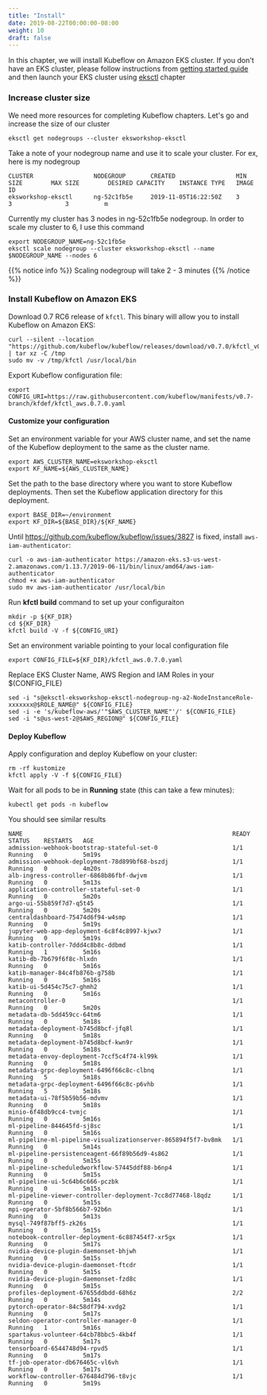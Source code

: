 ```yaml
---
title: "Install"
date: 2019-08-22T00:00:00-08:00
weight: 10
draft: false
---
```


In this chapter, we will install Kubeflow on Amazon EKS cluster. If you don't have an EKS cluster, please follow instructions from [getting started guide](/prerequisites) and then launch your EKS cluster using [eksctl](/eksctl) chapter

### Increase cluster size

We need more resources for completing Kubeflow chapters. Let's go and increase the size of our cluster

```
eksctl get nodegroups --cluster eksworkshop-eksctl
```
Take a note of your nodegroup name and use it to scale your cluster. For ex, here is my nodegroup
```
CLUSTER                 NODEGROUP       CREATED                 MIN SIZE        MAX SIZE        DESIRED CAPACITY    INSTANCE TYPE   IMAGE ID
eksworkshop-eksctl      ng-52c1fb5e     2019-11-05T16:22:50Z    3               3               3          m
```
Currently my cluster has 3 nodes in ng-52c1fb5e nodegroup. In order to scale my cluster to 6, I use this command
```
export NODEGROUP_NAME=ng-52c1fb5e
eksctl scale nodegroup --cluster eksworkshop-eksctl --name $NODEGROUP_NAME --nodes 6
```
{{% notice info %}}
Scaling nodegroup will take 2 - 3 minutes
{{% /notice %}}

### Install Kubeflow on Amazon EKS

Download 0.7 RC6 release of `kfctl`. This binary will allow you to install Kubeflow on Amazon EKS:

```
curl --silent --location "https://github.com/kubeflow/kubeflow/releases/download/v0.7.0/kfctl_v0.7.0_linux.tar.gz" | tar xz -C /tmp
sudo mv -v /tmp/kfctl /usr/local/bin
```

Export Kubeflow configuration file:

```
export CONFIG_URI=https://raw.githubusercontent.com/kubeflow/manifests/v0.7-branch/kfdef/kfctl_aws.0.7.0.yaml
```
#### Customize your configuration

Set an environment variable for your AWS cluster name, and set the name of the Kubeflow deployment to the same as the cluster name.

```
export AWS_CLUSTER_NAME=eksworkshop-eksctl
export KF_NAME=${AWS_CLUSTER_NAME}
```
Set the path to the base directory where you want to store Kubeflow deployments. Then set the Kubeflow application directory for this deployment.

```
export BASE_DIR=~/environment
export KF_DIR=${BASE_DIR}/${KF_NAME}
```
Until https://github.com/kubeflow/kubeflow/issues/3827 is fixed, install `aws-iam-authenticator`:

```
curl -o aws-iam-authenticator https://amazon-eks.s3-us-west-2.amazonaws.com/1.13.7/2019-06-11/bin/linux/amd64/aws-iam-authenticator
chmod +x aws-iam-authenticator
sudo mv aws-iam-authenticator /usr/local/bin
```

Run **kfctl build** command to set up your configuraiton

```
mkdir -p ${KF_DIR}
cd ${KF_DIR}
kfctl build -V -f ${CONFIG_URI}
```
Set an environment variable pointing to your local configuration file

```
export CONFIG_FILE=${KF_DIR}/kfctl_aws.0.7.0.yaml
```

Replace EKS Cluster Name, AWS Region and IAM Roles in your $(CONFIG_FILE)

```
sed -i "s@eksctl-eksworkshop-eksctl-nodegroup-ng-a2-NodeInstanceRole-xxxxxxx@$ROLE_NAME@" ${CONFIG_FILE}
sed -i -e 's/kubeflow-aws/'"$AWS_CLUSTER_NAME"'/' ${CONFIG_FILE}
sed -i "s@us-west-2@$AWS_REGION@" ${CONFIG_FILE}
```
#### Deploy Kubeflow

Apply configuration and deploy Kubeflow on your cluster:

```
rm -rf kustomize
kfctl apply -V -f ${CONFIG_FILE}
```

Wait for all pods to be in **Running** state (this can take a few minutes):

```
kubectl get pods -n kubeflow
```

You should see similar results

```
NAME                                                           READY   STATUS    RESTARTS   AGE
admission-webhook-bootstrap-stateful-set-0                     1/1     Running   0          5m19s
admission-webhook-deployment-78d899bf68-bszdj                  1/1     Running   0          4m20s
alb-ingress-controller-6868b86fbf-dwjvm                        1/1     Running   0          5m13s
application-controller-stateful-set-0                          1/1     Running   0          5m20s
argo-ui-55b859f7d7-q5t45                                       1/1     Running   0          5m20s
centraldashboard-75474d6f94-w4smp                              1/1     Running   0          5m19s
jupyter-web-app-deployment-6c8f4c8997-kjwx7                    1/1     Running   0          5m19s
katib-controller-7ddd4c8b8c-ddbmd                              1/1     Running   1          5m16s
katib-db-7b679f6f8c-hlxdn                                      1/1     Running   0          5m16s
katib-manager-84c4fb876b-g758b                                 1/1     Running   0          5m16s
katib-ui-5d454c75c7-ghmh2                                      1/1     Running   0          5m16s
metacontroller-0                                               1/1     Running   0          5m20s
metadata-db-5dd459cc-64tm6                                     1/1     Running   0          5m18s
metadata-deployment-b745d8bcf-jfq8l                            1/1     Running   0          5m18s
metadata-deployment-b745d8bcf-kwn9r                            1/1     Running   0          5m18s
metadata-envoy-deployment-7ccf5c4f74-kl99k                     1/1     Running   0          5m18s
metadata-grpc-deployment-6496f66c8c-clbnq                      1/1     Running   5          5m18s
metadata-grpc-deployment-6496f66c8c-p6vhb                      1/1     Running   5          5m18s
metadata-ui-78f5b59b56-mdvmv                                   1/1     Running   0          5m18s
minio-6f48db9cc4-tvmjc                                         1/1     Running   0          5m16s
ml-pipeline-844645fd-sj8sc                                     1/1     Running   0          5m16s
ml-pipeline-ml-pipeline-visualizationserver-865894f5f7-bv8mk   1/1     Running   0          5m14s
ml-pipeline-persistenceagent-66f89b56d9-4s862                  1/1     Running   0          5m15s
ml-pipeline-scheduledworkflow-57445ddf88-b6np4                 1/1     Running   0          5m15s
ml-pipeline-ui-5c64b6c666-pczbk                                1/1     Running   0          5m15s
ml-pipeline-viewer-controller-deployment-7cc8d77468-l8qdz      1/1     Running   0          5m15s
mpi-operator-5bf8b566b7-92b6n                                  1/1     Running   0          5m13s
mysql-749f87bff5-zk26s                                         1/1     Running   0          5m15s
notebook-controller-deployment-6c887454f7-xr5gx                1/1     Running   0          5m17s
nvidia-device-plugin-daemonset-bhjwh                           1/1     Running   0          5m15s
nvidia-device-plugin-daemonset-ftcdr                           1/1     Running   0          5m15s
nvidia-device-plugin-daemonset-fzd8c                           1/1     Running   0          5m15s
profiles-deployment-67655ddbdd-68h6z                           2/2     Running   0          5m14s
pytorch-operator-84c58df794-xvdg2                              1/1     Running   0          5m17s
seldon-operator-controller-manager-0                           1/1     Running   1          5m16s
spartakus-volunteer-64cb78bbc5-4kb4f                           1/1     Running   0          5m17s
tensorboard-6544748d94-rpvd5                                   1/1     Running   0          5m17s
tf-job-operator-db676465c-vl6vh                                1/1     Running   0          5m17s
workflow-controller-676484d796-t8vjc                           1/1     Running   0          5m19s
```
